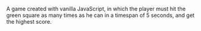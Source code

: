 A game created with vanilla JavaScript, in which the player must hit the green square as many times as he can in a timespan of 5 seconds, and get the highest score.
